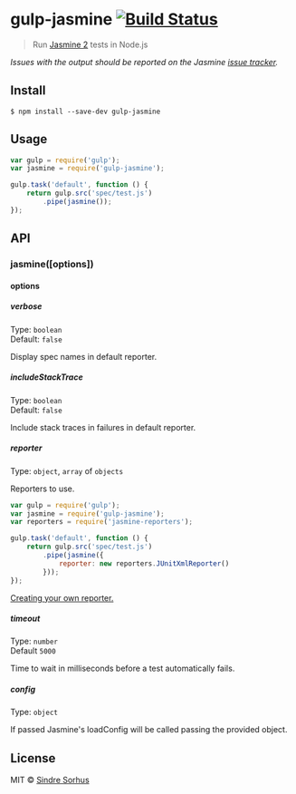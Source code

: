 # gulp-jasmine [![Build Status](https://travis-ci.org/sindresorhus/gulp-jasmine.svg?branch=master)](https://travis-ci.org/sindresorhus/gulp-jasmine)

> Run [Jasmine 2](http://jasmine.github.io/2.1/introduction.html) tests in Node.js

*Issues with the output should be reported on the Jasmine [issue tracker](https://github.com/jasmine/jasmine/issues).*


## Install

```
$ npm install --save-dev gulp-jasmine
```


## Usage

```js
var gulp = require('gulp');
var jasmine = require('gulp-jasmine');

gulp.task('default', function () {
	return gulp.src('spec/test.js')
		.pipe(jasmine());
});
```


## API

### jasmine([options])

#### options

##### verbose

Type: `boolean`  
Default: `false`

Display spec names in default reporter.

##### includeStackTrace

Type: `boolean`  
Default: `false`

Include stack traces in failures in default reporter.

##### reporter

Type: `object`, `array` of `objects`

Reporters to use.

```js
var gulp = require('gulp');
var jasmine = require('gulp-jasmine');
var reporters = require('jasmine-reporters');

gulp.task('default', function () {
	return gulp.src('spec/test.js')
		.pipe(jasmine({
			reporter: new reporters.JUnitXmlReporter()
		}));
});
```

[Creating your own reporter.](http://jasmine.github.io/2.1/custom_reporter.html)

##### timeout

Type: `number`  
Default `5000`

Time to wait in milliseconds before a test automatically fails.

##### config

Type: `object`  

If passed Jasmine's loadConfig will be called passing the provided object.

## License

MIT © [Sindre Sorhus](http://sindresorhus.com)
